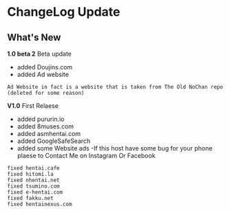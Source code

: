 # ChangeLog Update 

## What's New
**1.0 beta 2** Beta update
- added Doujins.com
- added Ad website
```
Ad Website in fact is a website that is taken from The Old NoChan repo (deleted for some reason)
```


**V1.0** First Relaese
- added pururin.io
- added 8muses.com
- added asmhentai.com
- added GoogleSafeSearch
- added some Website ads
-If this host have some bug for your phone plaese to Contact Me on Instagram Or Facebook
```
fixed hentai.cafe
fixed hitomi.la
fixed nhentai.net
fixed tsumino.com
fixed e-hentai.com
fixed fakku.net
fixed hentainexus.com
```
